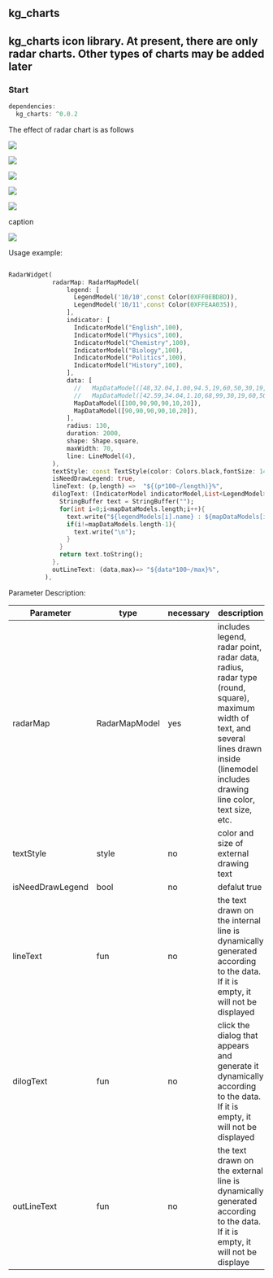 ## kg_charts
## kg_charts icon library. At present, there are only radar charts. Other types of charts may be added later

### Start

```dart
dependencies:
  kg_charts: ^0.0.2
```

The effect of radar chart is as follows

![](art/img1.png)

![](art/img2.png)

![](art/img3.png)

![](art/img4.png)

![](art/img5.png)

caption

![](art/img.png)

Usage example:

```dart

RadarWidget(
            radarMap: RadarMapModel(
                legend: [
                  LegendModel('10/10',const Color(0XFF0EBD8D)),
                  LegendModel('10/11',const Color(0XFFEAA035)),
                ],
                indicator: [
                  IndicatorModel("English",100),
                  IndicatorModel("Physics",100),
                  IndicatorModel("Chemistry",100),
                  IndicatorModel("Biology",100),
                  IndicatorModel("Politics",100),
                  IndicatorModel("History",100),
                ],
                data: [
                  //   MapDataModel([48,32.04,1.00,94.5,19,60,50,30,19,60,50]),
                  //   MapDataModel([42.59,34.04,1.10,68,99,30,19,60,50,19,30]),
                  MapDataModel([100,90,90,90,10,20]),
                  MapDataModel([90,90,90,90,10,20]),
                ],
                radius: 130,
                duration: 2000,
                shape: Shape.square,
                maxWidth: 70,
                line: LineModel(4),
            ),
            textStyle: const TextStyle(color: Colors.black,fontSize: 14),
            isNeedDrawLegend: true,
            lineText: (p,length) =>  "${(p*100~/length)}%",
            dilogText: (IndicatorModel indicatorModel,List<LegendModel> legendModels,List<double> mapDataModels) {
              StringBuffer text = StringBuffer("");
              for(int i=0;i<mapDataModels.length;i++){
                text.write("${legendModels[i].name} : ${mapDataModels[i].toString()}");
                if(i!=mapDataModels.length-1){
                  text.write("\n");
                }
              }
              return text.toString();
            },
            outLineText: (data,max)=> "${data*100~/max}%",
          ),

```

Parameter Description:



| Parameter  | type  | necessary  | description
|--|--|--|--|
| radarMap| RadarMapModel| yes | includes legend, radar point, radar data, radius, radar type (round, square), maximum width of text, and several lines drawn inside (linemodel includes drawing line color, text size, etc.  |
| textStyle | style | no | color and size of external drawing text |
|isNeedDrawLegend  | bool  |  no |  defalut true |
| lineText | fun | no  |the text drawn on the internal line is dynamically generated according to the data. If it is empty, it will not be displayed |
|dilogText  |  fun | no  | click the dialog that appears and generate it dynamically according to the data. If it is empty, it will not be displayed |
| outLineText | fun  | no  | the text drawn on the external line is dynamically generated according to the data. If it is empty, it will not be displaye |
